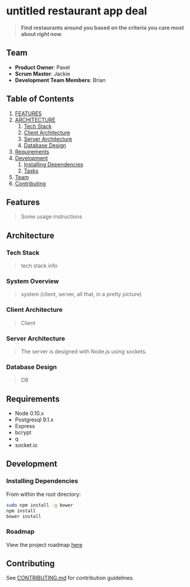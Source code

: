 # untitled restaurant app deal

> **Find restaurants around you based on the criteria you care most about _right now._**


## Team

  - __Product Owner__: Pavel
  - __Scrum Master__: Jackie
  - __Development Team Members__: Brian

## Table of Contents

1. [FEATURES](#Features)
1. [ARCHITECTURE](#architecture)
    1. [Tech Stack](#tech-stack)
    1. [Client Architecture](#client-architecture)
    1. [Server Architecture](#server-architecture)
    1. [Database Design](#database-design)
1. [Requirements](#requirements)
1. [Development](#development)
    1. [Installing Dependencies](#installing-dependencies)
    1. [Tasks](#tasks)
1. [Team](#team)
1. [Contributing](#contributing)

## Features

> Some usage instructions

## Architecture

### Tech Stack

> tech stack info

### System Overview

> system (client, server, all that, in a pretty picture)

### Client Architecture

> Client

### Server Architecture

> The server is designed with Node.js using sockets.

### Database Design

> DB


## Requirements

- Node 0.10.x
- Postgresql 9.1.x
- Express
- bcrypt
- q
- socket.io

## Development

### Installing Dependencies

From within the root directory:

```sh
sudo npm install -g bower
npm install
bower install
```

### Roadmap

View the project roadmap [here](https://waffle.io/paperclips/paperclips)


## Contributing

See [CONTRIBUTING.md](CONTRIBUTING.md) for contribution guidelines.
